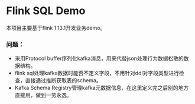 # Flink SQL Demo

本项目主要基于flink 1.13.1开发业务demo。


### 问题：

- 采用Protocol buffer序列化kafka消息，用来代替json处理行为数据松散的数据结构。
- flink sql处理kafka数据时能否不定义字段，不用针对ddl对字段类型进行检查，直接通过推断获取表的schema。
- Kafka Schema Registry管理kafka元数据信息，在这里定义完之后别的地方直接用，做到一劳永逸。